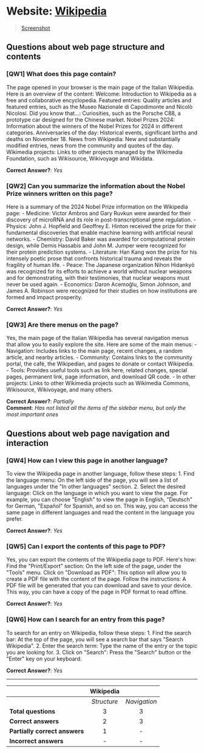 # Website: [Wikipedia](https://www.wikipedia.it/)

> [Screenshot](screenshots/Wikipedia_screenshot.png)

## Questions about web page structure and contents


### [QW1] What does this page contain?

The page opened in your browser is the main page of the Italian Wikipedia. Here is an overview of the content: Welcome: Introduction to Wikipedia as a free and collaborative encyclopedia. Featured entries: Quality articles and featured entries, such as the Museo Nazionale di Capodimonte and Nicolò Nicolosi. Did you know that...: Curiosities, such as the Porsche C88, a prototype car designed for the Chinese market. Nobel Prizes 2024: Information about the winners of the Nobel Prizes for 2024 in different categories. Anniversaries of the day: Historical events, significant births and deaths on November 18. News from Wikipedia: New and substantially modified entries, news from the community and quotes of the day. Wikimedia projects: Links to other projects managed by the Wikimedia Foundation, such as Wikisource, Wikivoyage and Wikidata.

**Correct Answer?**: *Yes*    

### [QW2] Can you summarize the information about the Nobel Prize winners written on this page?

Here is a summary of the 2024 Nobel Prize information on the Wikipedia page: - Medicine: Victor Ambros and Gary Ruvkun were awarded for their discovery of microRNA and its role in post-transcriptional gene regulation. - Physics: John J. Hopfield and Geoffrey E. Hinton received the prize for their fundamental discoveries that enable machine learning with artificial neural networks. - Chemistry: David Baker was awarded for computational protein design, while Demis Hassabis and John M. Jumper were recognized for their protein prediction systems. - Literature: Han Kang won the prize for his intensely poetic prose that confronts historical trauma and reveals the fragility of human life. - Peace: The Japanese organization Nihon Hidankyō was recognized for its efforts to achieve a world without nuclear weapons and for demonstrating, with their testimonies, that nuclear weapons must never be used again. - Economics: Daron Acemoğlu, Simon Johnson, and James A. Robinson were recognized for their studies on how institutions are formed and impact prosperity.

**Correct Answer?**: *Yes*    

### [QW3] Are there menus on the page?

Yes, the main page of the Italian Wikipedia has several navigation menus that allow you to easily explore the site. Here are some of the main menus: - Navigation: Includes links to the main page, recent changes, a random article, and nearby articles. - Community: Contains links to the community portal, the café, the Wikipedian, and pages to donate or contact Wikipedia. - Tools: Provides useful tools such as link here, related changes, special pages, permanent link, page information, and download QR code. - In other projects: Links to other Wikimedia projects such as Wikimedia Commons, Wikisource, Wikivoyage, and many others.

**Correct Answer?**: *Partially*    
**Comment**: *Has not listed all the items of the sidebar menu, but only the most important ones*

 
## Questions about web page navigation and interaction
 
### [QW4] How can I view this page in another language?

To view the Wikipedia page in another language, follow these steps: 1. Find the language menu: On the left side of the page, you will see a list of languages ​​under the "In other languages" section. 2. Select the desired language: Click on the language in which you want to view the page. For example, you can choose "English" to view the page in English, "Deutsch" for German, "Español" for Spanish, and so on. This way, you can access the same page in different languages ​​and read the content in the language you prefer.

**Correct Answer?**: *Yes*    

### [QW5] Can I export the contents of this page to PDF?

Yes, you can export the contents of the Wikipedia page to PDF. Here's how: Find the "Print/Export" section: On the left side of the page, under the "Tools" menu. Click on "Download as PDF": This option will allow you to create a PDF file with the content of the page. Follow the instructions: A PDF file will be generated that you can download and save to your device. This way, you can have a copy of the page in PDF format to read offline.

**Correct Answer?**: *Yes*    

### [QW6] How can I search for an entry from this page?

To search for an entry on Wikipedia, follow these steps: 1. Find the search bar: At the top of the page, you will see a search bar that says "Search Wikipedia". 2. Enter the search term: Type the name of the entry or the topic you are looking for. 3. Click on "Search": Press the "Search" button or the "Enter" key on your keyboard.

**Correct Answer?**: *Yes*    

-----------------------------------------------------------------

|                               | **Wikipedia** |              |
| ----------------------------- |:--------------:|:------------:|
|                               | *Structure*    | *Navigation* |
| **Total questions**           | 3              | 3            |
| **Correct answers**           | 2              | 3            |
| **Partially correct answers** | 1              | -            |
| **Incorrect answers**         | -              | -            |